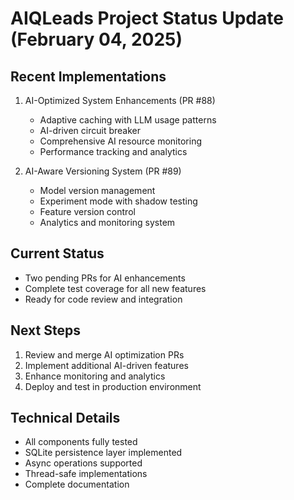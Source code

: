 # AIQLeads Project Status Update (February 04, 2025)

## Recent Implementations
1. AI-Optimized System Enhancements (PR #88)
   - Adaptive caching with LLM usage patterns
   - AI-driven circuit breaker
   - Comprehensive AI resource monitoring
   - Performance tracking and analytics

2. AI-Aware Versioning System (PR #89)
   - Model version management
   - Experiment mode with shadow testing
   - Feature version control
   - Analytics and monitoring system

## Current Status
- Two pending PRs for AI enhancements
- Complete test coverage for all new features
- Ready for code review and integration

## Next Steps
1. Review and merge AI optimization PRs
2. Implement additional AI-driven features
3. Enhance monitoring and analytics
4. Deploy and test in production environment

## Technical Details
- All components fully tested
- SQLite persistence layer implemented
- Async operations supported
- Thread-safe implementations
- Complete documentation